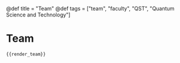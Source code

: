 @def title = "Team"
@def tags = ["team", "faculty", "QST", "Quantum Science and Technology"]

# Team
~~~
{{render_team}}
~~~